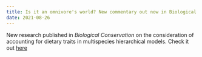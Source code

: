 ```yaml
---
title: Is it an omnivore's world? New commentary out now in Biological Conservation!
date: 2021-08-26
---
```


New research published in *Biological Conservation* on the consideration of accounting for dietary traits in multispecies hierarchical models. Check it out [here](https://drive.google.com/file/d/1W2C0rqVXhRfvMyPdwXHwHgMhMjxBBx20/view?usp=sharing)
